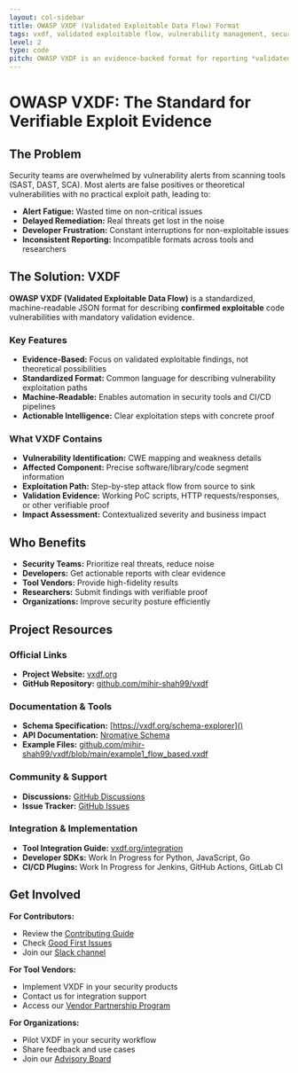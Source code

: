 ```yaml
---
layout: col-sidebar
title: OWASP VXDF (Validated Exploitable Data Flow) Format
tags: vxdf, validated exploitable flow, vulnerability management, security automation, evidence-based security, sarif, spdx, devsecops, responsible disclosure
level: 2
type: code
pitch: OWASP VXDF is an evidence-backed format for reporting *validated exploitable* code vulnerabilities, designed to cut through alert fatigue, provide precise actionable insights, and standardize proof of exploitability across the security ecosystem.
---
```


# OWASP VXDF: The Standard for Verifiable Exploit Evidence

## The Problem

Security teams are overwhelmed by vulnerability alerts from scanning tools (SAST, DAST, SCA). Most alerts are false positives or theoretical vulnerabilities with no practical exploit path, leading to:

- **Alert Fatigue:** Wasted time on non-critical issues
- **Delayed Remediation:** Real threats get lost in the noise
- **Developer Frustration:** Constant interruptions for non-exploitable issues
- **Inconsistent Reporting:** Incompatible formats across tools and researchers

## The Solution: VXDF

**OWASP VXDF (Validated Exploitable Data Flow)** is a standardized, machine-readable JSON format for describing **confirmed exploitable** code vulnerabilities with mandatory validation evidence.

### Key Features

- **Evidence-Based:** Focus on validated exploitable findings, not theoretical possibilities
- **Standardized Format:** Common language for describing vulnerability exploitation paths
- **Machine-Readable:** Enables automation in security tools and CI/CD pipelines
- **Actionable Intelligence:** Clear exploitation steps with concrete proof

### What VXDF Contains

- **Vulnerability Identification:** CWE mapping and weakness details
- **Affected Component:** Precise software/library/code segment information
- **Exploitation Path:** Step-by-step attack flow from source to sink
- **Validation Evidence:** Working PoC scripts, HTTP requests/responses, or other verifiable proof
- **Impact Assessment:** Contextualized severity and business impact

## Who Benefits

- **Security Teams:** Prioritize real threats, reduce noise
- **Developers:** Get actionable reports with clear evidence
- **Tool Vendors:** Provide high-fidelity results
- **Researchers:** Submit findings with verifiable proof
- **Organizations:** Improve security posture efficiently

## Project Resources

### Official Links
- **Project Website:** [vxdf.org](https://vxdf.org)
- **GitHub Repository:** [github.com/mihir-shah99/vxdf](https://github.com/mihir-shah99/vxdf)

### Documentation & Tools
- **Schema Specification:** [https://vxdf.org/schema-explorer]()
- **API Documentation:** [Nromative Schema](https://github.com/mihir-shah99/vxdf/blob/main/docs/normative-schema.json)
- **Example Files:** [github.com/mihir-shah99/vxdf/blob/main/example1_flow_based.vxdf](https://github.com/mihir-shah99/vxdf/blob/main/test-data/example1_flow_based.vxdf.json)

### Community & Support
- **Discussions:** [GitHub Discussions](https://github.com/mihir-shah99/vxdf/discussions)
- **Issue Tracker:** [GitHub Issues](https://github.com/mihir-shah99/vxdf/issues)

### Integration & Implementation
- **Tool Integration Guide:** [vxdf.org/integration](https://vxdf.org/integration)
- **Developer SDKs:** Work In Progress for Python, JavaScript, Go
- **CI/CD Plugins:** Work In Progress for Jenkins, GitHub Actions, GitLab CI

## Get Involved

**For Contributors:**
- Review the [Contributing Guide](https://github.com/mihir-shah99/vxdf/blob/main/CONTRIBUTING.md)
- Check [Good First Issues](https://github.com/mihir-shah99/vxdf/labels/good%20first%20issue)
- Join our [Slack channel](https://owasp.slack.com/archives/C08T85605RS)

**For Tool Vendors:**
- Implement VXDF in your security products
- Contact us for integration support
- Access our [Vendor Partnership Program](https://vxdf.org/partners)

**For Organizations:**
- Pilot VXDF in your security workflow
- Share feedback and use cases
- Join our [Advisory Board](https://vxdf.org/advisory-board)
